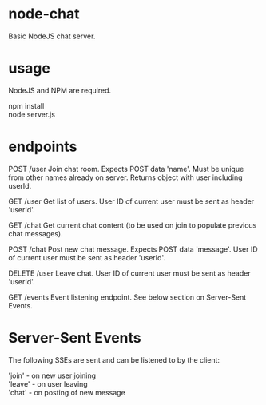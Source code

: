 node-chat
=========

Basic NodeJS chat server.

usage
=====

NodeJS and NPM are required.

npm install  
node server.js

endpoints
=========

POST /user
Join chat room. Expects POST data 'name'. Must be unique from other names already on server. Returns object with user including userId.

GET /user
Get list of users. User ID of current user must be sent as header 'userId'.

GET /chat
Get current chat content (to be used on join to populate previous chat messages).

POST /chat
Post new chat message. Expects POST data 'message'. User ID of current user must be sent as header 'userId'.

DELETE /user
Leave chat. User ID of current user must be sent as header 'userId'.

GET /events
Event listening endpoint. See below section on Server-Sent Events.


Server-Sent Events
==================

The following SSEs are sent and can be listened to by the client:

'join' - on new user joining  
'leave' - on user leaving  
'chat' - on posting of new message